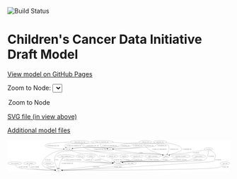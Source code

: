 <link rel='stylesheet' href="assets/style.css">
<link rel='stylesheet' href="https://unpkg.com/leaflet@1.5.1/dist/leaflet.css" integrity="sha512-xwE/Az9zrjBIphAcBb3F6JVqxf46+CDLwfLMHloNu6KEQCAWi6HcDUbeOfBIptF7tcCzusKFjFw2yuvEpDL9wQ==" crossorigin="">
<script type="text/javascript" src="https://code.jquery.com/jquery-3.2.1.min.js"></script>
<script type="text/javascript"  src="https://unpkg.com/leaflet@1.5.1/dist/leaflet.js"></script>
<script type="text/javascript" src="assets/actions.js"></script>

![Build Status](https://github.com/CBIIT/ccdi-model/actions/workflows/model-test-and-deploy.yml/badge.svg)

# Children's Cancer Data Initiative Draft Model

[View model on GitHub Pages](https://cbiit.github.io/ccdi-model/)



Zoom to Node: <select id="node_select">
  <option value="">Zoom to Node</option>
</select>
<div id="model"></div>

<p>
<a href="./model-desc/ccdi-model.svg">SVG file (in view above)</a>
<p>
<a href="./model-desc">Additional model files</a>
<div id='graph' style='display:off;'>
<svg width="2730pt" height="392pt"
 viewBox="0.00 0.00 2729.89 392.00" xmlns="http://www.w3.org/2000/svg" xmlns:xlink="http://www.w3.org/1999/xlink">
<g id="graph0" class="graph" transform="scale(1 1) rotate(0) translate(4 388)">
<title>Perl</title>
<polygon fill="#ffffff" stroke="transparent" points="-4,4 -4,-388 2725.887,-388 2725.887,4 -4,4"/>
<!-- radiology_file -->
<g id="node1" class="node">
<title>radiology_file</title>
<ellipse fill="none" stroke="#000000" cx="1280.0923" cy="-192" rx="73.387" ry="18"/>
<text text-anchor="middle" x="1280.0923" y="-188.3" font-family="Times,serif" font-size="14.00" fill="#000000">radiology_file</text>
</g>
<!-- participant -->
<g id="node13" class="node">
<title>participant</title>
<ellipse fill="none" stroke="#000000" cx="1353.0923" cy="-105" rx="62.2891" ry="18"/>
<text text-anchor="middle" x="1353.0923" y="-101.3" font-family="Times,serif" font-size="14.00" fill="#000000">participant</text>
</g>
<!-- radiology_file&#45;&gt;participant -->
<g id="edge13" class="edge">
<title>radiology_file&#45;&gt;participant</title>
<path fill="none" stroke="#000000" d="M1278.2779,-173.5761C1278.1731,-163.1849 1279.6731,-150.4349 1286.0923,-141 1290.636,-134.3216 1296.8339,-128.7793 1303.6359,-124.2114"/>
<polygon fill="#000000" stroke="#000000" points="1305.6953,-127.0587 1312.4959,-118.9345 1302.1133,-121.0446 1305.6953,-127.0587"/>
<text text-anchor="middle" x="1345.0923" y="-144.8" font-family="Times,serif" font-size="14.00" fill="#000000">of_radiology_file</text>
</g>
<!-- diagnosis -->
<g id="node2" class="node">
<title>diagnosis</title>
<ellipse fill="none" stroke="#000000" cx="1426.0923" cy="-192" rx="54.6905" ry="18"/>
<text text-anchor="middle" x="1426.0923" y="-188.3" font-family="Times,serif" font-size="14.00" fill="#000000">diagnosis</text>
</g>
<!-- diagnosis&#45;&gt;participant -->
<g id="edge31" class="edge">
<title>diagnosis&#45;&gt;participant</title>
<path fill="none" stroke="#000000" d="M1420.9253,-173.6882C1417.3696,-163.3343 1411.8696,-150.5843 1404.0923,-141 1400.0141,-135.9743 1395.0632,-131.3343 1389.8689,-127.1735"/>
<polygon fill="#000000" stroke="#000000" points="1391.7145,-124.185 1381.5962,-121.0431 1387.5468,-129.8091 1391.7145,-124.185"/>
<text text-anchor="middle" x="1456.5923" y="-144.8" font-family="Times,serif" font-size="14.00" fill="#000000">of_diagnosis</text>
</g>
<!-- study_personnel -->
<g id="node3" class="node">
<title>study_personnel</title>
<ellipse fill="none" stroke="#000000" cx="87.0923" cy="-105" rx="87.1846" ry="18"/>
<text text-anchor="middle" x="87.0923" y="-101.3" font-family="Times,serif" font-size="14.00" fill="#000000">study_personnel</text>
</g>
<!-- study -->
<g id="node16" class="node">
<title>study</title>
<ellipse fill="none" stroke="#000000" cx="623.0923" cy="-18" rx="36.2938" ry="18"/>
<text text-anchor="middle" x="623.0923" y="-14.3" font-family="Times,serif" font-size="14.00" fill="#000000">study</text>
</g>
<!-- study_personnel&#45;&gt;study -->
<g id="edge25" class="edge">
<title>study_personnel&#45;&gt;study</title>
<path fill="none" stroke="#000000" d="M94.1349,-86.9396C99.6416,-75.425 108.493,-61.3347 121.0923,-54 159.85,-31.4372 459.3052,-21.9102 576.3889,-19.0217"/>
<polygon fill="#000000" stroke="#000000" points="576.5669,-22.5185 586.4795,-18.7782 576.3979,-15.5206 576.5669,-22.5185"/>
<text text-anchor="middle" x="190.5923" y="-57.8" font-family="Times,serif" font-size="14.00" fill="#000000">of_study_personnel</text>
</g>
<!-- pathology_file -->
<g id="node4" class="node">
<title>pathology_file</title>
<ellipse fill="none" stroke="#000000" cx="1688.0923" cy="-366" rx="76.0865" ry="18"/>
<text text-anchor="middle" x="1688.0923" y="-362.3" font-family="Times,serif" font-size="14.00" fill="#000000">pathology_file</text>
</g>
<!-- cell_line -->
<g id="node10" class="node">
<title>cell_line</title>
<ellipse fill="none" stroke="#000000" cx="741.0923" cy="-279" rx="49.2915" ry="18"/>
<text text-anchor="middle" x="741.0923" y="-275.3" font-family="Times,serif" font-size="14.00" fill="#000000">cell_line</text>
</g>
<!-- pathology_file&#45;&gt;cell_line -->
<g id="edge1" class="edge">
<title>pathology_file&#45;&gt;cell_line</title>
<path fill="none" stroke="#000000" d="M1614.6008,-361.3305C1537.2471,-355.7262 1420.9946,-345.1505 1379.0923,-330 1367.6154,-325.8503 1367.723,-318.6966 1356.0923,-315 1254.5766,-282.7355 983.2311,-305.9981 877.0923,-297 850.6164,-294.7555 821.3881,-291.0488 796.8346,-287.5806"/>
<polygon fill="#000000" stroke="#000000" points="797.0154,-284.0707 786.6195,-286.1138 796.0204,-290.9997 797.0154,-284.0707"/>
<text text-anchor="middle" x="1440.0923" y="-318.8" font-family="Times,serif" font-size="14.00" fill="#000000">of_pathology_file</text>
</g>
<!-- sample -->
<g id="node11" class="node">
<title>sample</title>
<ellipse fill="none" stroke="#000000" cx="1939.0923" cy="-192" rx="44.393" ry="18"/>
<text text-anchor="middle" x="1939.0923" y="-188.3" font-family="Times,serif" font-size="14.00" fill="#000000">sample</text>
</g>
<!-- pathology_file&#45;&gt;sample -->
<g id="edge3" class="edge">
<title>pathology_file&#45;&gt;sample</title>
<path fill="none" stroke="#000000" d="M1742.7943,-353.4645C1752.8353,-351.435 1763.2516,-349.5081 1773.0923,-348 1793.8345,-344.8212 1946.9789,-345.5292 1961.0923,-330 1988.5967,-299.7364 1970.3425,-249.4965 1954.6644,-218.7078"/>
<polygon fill="#000000" stroke="#000000" points="1957.7227,-217.0043 1949.935,-209.8208 1951.5432,-220.2929 1957.7227,-217.0043"/>
<text text-anchor="middle" x="2036.0923" y="-275.3" font-family="Times,serif" font-size="14.00" fill="#000000">of_pathology_file</text>
</g>
<!-- pdx -->
<g id="node20" class="node">
<title>pdx</title>
<ellipse fill="none" stroke="#000000" cx="1255.0923" cy="-279" rx="27.8951" ry="18"/>
<text text-anchor="middle" x="1255.0923" y="-275.3" font-family="Times,serif" font-size="14.00" fill="#000000">pdx</text>
</g>
<!-- pathology_file&#45;&gt;pdx -->
<g id="edge2" class="edge">
<title>pathology_file&#45;&gt;pdx</title>
<path fill="none" stroke="#000000" d="M1682.984,-347.84C1678.7763,-336.4371 1671.5928,-322.5131 1660.0923,-315 1629.796,-295.2079 1388.1704,-284.0246 1293.2157,-280.3579"/>
<polygon fill="#000000" stroke="#000000" points="1293.2995,-276.8586 1283.1741,-279.9771 1293.0342,-283.8536 1293.2995,-276.8586"/>
<text text-anchor="middle" x="1734.0923" y="-318.8" font-family="Times,serif" font-size="14.00" fill="#000000">of_pathology_file</text>
</g>
<!-- study_funding -->
<g id="node5" class="node">
<title>study_funding</title>
<ellipse fill="none" stroke="#000000" cx="269.0923" cy="-105" rx="77.1866" ry="18"/>
<text text-anchor="middle" x="269.0923" y="-101.3" font-family="Times,serif" font-size="14.00" fill="#000000">study_funding</text>
</g>
<!-- study_funding&#45;&gt;study -->
<g id="edge9" class="edge">
<title>study_funding&#45;&gt;study</title>
<path fill="none" stroke="#000000" d="M263.9943,-86.7466C262.1539,-75.8885 262.1722,-62.5979 270.0923,-54 290.4877,-31.859 485.5354,-22.5413 576.6362,-19.3728"/>
<polygon fill="#000000" stroke="#000000" points="576.8138,-22.8689 586.69,-19.0334 576.5776,-15.8728 576.8138,-22.8689"/>
<text text-anchor="middle" x="332.0923" y="-57.8" font-family="Times,serif" font-size="14.00" fill="#000000">of_study_funding</text>
</g>
<!-- sequencing_file -->
<g id="node6" class="node">
<title>sequencing_file</title>
<ellipse fill="none" stroke="#000000" cx="1865.0923" cy="-366" rx="83.3857" ry="18"/>
<text text-anchor="middle" x="1865.0923" y="-362.3" font-family="Times,serif" font-size="14.00" fill="#000000">sequencing_file</text>
</g>
<!-- sequencing_file&#45;&gt;cell_line -->
<g id="edge32" class="edge">
<title>sequencing_file&#45;&gt;cell_line</title>
<path fill="none" stroke="#000000" d="M1805.8792,-353.3182C1795.0119,-351.3036 1783.7396,-349.4196 1773.0923,-348 1662.6706,-333.278 1628.293,-366.64 1523.0923,-330 1511.9165,-326.1076 1512.3492,-318.651 1501.0923,-315 1435.1136,-293.6009 946.2314,-302.5578 877.0923,-297 850.6068,-294.871 821.3774,-291.1791 796.8254,-287.6909"/>
<polygon fill="#000000" stroke="#000000" points="797.0093,-284.1811 786.6112,-286.2136 796.0072,-291.109 797.0093,-284.1811"/>
<text text-anchor="middle" x="1589.5923" y="-318.8" font-family="Times,serif" font-size="14.00" fill="#000000">of_sequencing_file</text>
</g>
<!-- sequencing_file&#45;&gt;sample -->
<g id="edge34" class="edge">
<title>sequencing_file&#45;&gt;sample</title>
<path fill="none" stroke="#000000" d="M1936.7137,-356.7975C2005.0539,-346.3535 2100.8079,-326.7975 2123.0923,-297 2132.6747,-284.1869 2132.2058,-274.1508 2123.0923,-261 2118.8732,-254.9119 2035.6789,-225.3224 1982.6169,-206.9243"/>
<polygon fill="#000000" stroke="#000000" points="1983.6803,-203.5887 1973.0856,-203.6274 1981.392,-210.2041 1983.6803,-203.5887"/>
<text text-anchor="middle" x="2196.5923" y="-275.3" font-family="Times,serif" font-size="14.00" fill="#000000">of_sequencing_file</text>
</g>
<!-- sequencing_file&#45;&gt;pdx -->
<g id="edge33" class="edge">
<title>sequencing_file&#45;&gt;pdx</title>
<path fill="none" stroke="#000000" d="M1848.1313,-348.2456C1835.7561,-336.551 1817.916,-322.128 1799.0923,-315 1752.1499,-297.2243 1409.4828,-284.1891 1293.4115,-280.2433"/>
<polygon fill="#000000" stroke="#000000" points="1293.3312,-276.7388 1283.2192,-279.9005 1293.0959,-283.7348 1293.3312,-276.7388"/>
<text text-anchor="middle" x="1890.5923" y="-318.8" font-family="Times,serif" font-size="14.00" fill="#000000">of_sequencing_file</text>
</g>
<!-- clinical_measure_file -->
<g id="node7" class="node">
<title>clinical_measure_file</title>
<ellipse fill="none" stroke="#000000" cx="710.0923" cy="-192" rx="108.5808" ry="18"/>
<text text-anchor="middle" x="710.0923" y="-188.3" font-family="Times,serif" font-size="14.00" fill="#000000">clinical_measure_file</text>
</g>
<!-- clinical_measure_file&#45;&gt;participant -->
<g id="edge30" class="edge">
<title>clinical_measure_file&#45;&gt;participant</title>
<path fill="none" stroke="#000000" d="M682.0858,-174.4119C669.3337,-164.2992 659.0837,-151.5492 669.0923,-141 679.5244,-130.0044 1107.416,-113.6813 1281.0244,-107.4969"/>
<polygon fill="#000000" stroke="#000000" points="1281.2219,-110.9922 1291.0914,-107.1395 1280.9735,-103.9966 1281.2219,-110.9922"/>
<text text-anchor="middle" x="798.5923" y="-144.8" font-family="Times,serif" font-size="14.00" fill="#000000">of_clinical_measure_file_participant</text>
</g>
<!-- clinical_measure_file&#45;&gt;study -->
<g id="edge18" class="edge">
<title>clinical_measure_file&#45;&gt;study</title>
<path fill="none" stroke="#000000" d="M679.7566,-174.5959C672.7921,-169.3856 666.0007,-163.1297 661.0923,-156 638.1253,-122.6397 628.9999,-75.8216 625.4006,-46.2038"/>
<polygon fill="#000000" stroke="#000000" points="628.8657,-45.6919 624.3092,-36.127 621.9064,-46.4457 628.8657,-45.6919"/>
<text text-anchor="middle" x="730.0923" y="-101.3" font-family="Times,serif" font-size="14.00" fill="#000000">of_clinical_measure_file</text>
</g>
<!-- molecular_test -->
<g id="node8" class="node">
<title>molecular_test</title>
<ellipse fill="none" stroke="#000000" cx="1579.0923" cy="-192" rx="79.8859" ry="18"/>
<text text-anchor="middle" x="1579.0923" y="-188.3" font-family="Times,serif" font-size="14.00" fill="#000000">molecular_test</text>
</g>
<!-- molecular_test&#45;&gt;participant -->
<g id="edge11" class="edge">
<title>molecular_test&#45;&gt;participant</title>
<path fill="none" stroke="#000000" d="M1558.3716,-174.4936C1544.203,-163.3666 1524.5333,-149.5046 1505.0923,-141 1471.7029,-126.3936 1460.5507,-131.4201 1425.0923,-123 1420.2032,-121.839 1415.1327,-120.614 1410.0496,-119.3714"/>
<polygon fill="#000000" stroke="#000000" points="1410.85,-115.9641 1400.3033,-116.9725 1409.1769,-122.7612 1410.85,-115.9641"/>
<text text-anchor="middle" x="1594.0923" y="-144.8" font-family="Times,serif" font-size="14.00" fill="#000000">of_molecular_test</text>
</g>
<!-- publication -->
<g id="node9" class="node">
<title>publication</title>
<ellipse fill="none" stroke="#000000" cx="499.0923" cy="-105" rx="63.0888" ry="18"/>
<text text-anchor="middle" x="499.0923" y="-101.3" font-family="Times,serif" font-size="14.00" fill="#000000">publication</text>
</g>
<!-- publication&#45;&gt;study -->
<g id="edge36" class="edge">
<title>publication&#45;&gt;study</title>
<path fill="none" stroke="#000000" d="M486.4311,-86.9929C480.7314,-76.4912 476.7486,-63.4879 484.0923,-54 495.5492,-39.1978 541.3981,-29.3737 577.346,-23.7809"/>
<polygon fill="#000000" stroke="#000000" points="578.2828,-27.1802 587.6594,-22.2477 577.2534,-20.2563 578.2828,-27.1802"/>
<text text-anchor="middle" x="535.0923" y="-57.8" font-family="Times,serif" font-size="14.00" fill="#000000">of_publication</text>
</g>
<!-- cell_line&#45;&gt;participant -->
<g id="edge19" class="edge">
<title>cell_line&#45;&gt;participant</title>
<path fill="none" stroke="#000000" d="M773.0182,-265.0989C801.7624,-253.2145 845.457,-236.6961 885.0923,-228 970.5376,-209.253 1001.8905,-247.1406 1081.0923,-210 1101.579,-200.393 1097.6257,-185.5349 1117.0923,-174 1170.0027,-142.6481 1238.1071,-124.7307 1287.545,-115.0564"/>
<polygon fill="#000000" stroke="#000000" points="1288.3125,-118.4733 1297.486,-113.1726 1287.0091,-111.5957 1288.3125,-118.4733"/>
<text text-anchor="middle" x="1157.5923" y="-188.3" font-family="Times,serif" font-size="14.00" fill="#000000">of_cell_line</text>
</g>
<!-- cell_line&#45;&gt;study -->
<g id="edge20" class="edge">
<title>cell_line&#45;&gt;study</title>
<path fill="none" stroke="#000000" d="M694.129,-273.0648C619.4654,-260.6883 477.0299,-224.2727 427.0923,-123 395.7514,-59.4412 510.1472,-33.0441 577.3821,-23.1954"/>
<polygon fill="#000000" stroke="#000000" points="577.917,-26.6547 587.3376,-21.8067 576.9499,-19.7219 577.917,-26.6547"/>
<text text-anchor="middle" x="489.5923" y="-144.8" font-family="Times,serif" font-size="14.00" fill="#000000">of_cell_line</text>
</g>
<!-- sample&#45;&gt;participant -->
<g id="edge4" class="edge">
<title>sample&#45;&gt;participant</title>
<path fill="none" stroke="#000000" d="M1921.796,-175.3428C1908.1423,-163.3636 1887.9709,-148.1165 1867.0923,-141 1774.0452,-109.285 1522.3948,-136.994 1425.0923,-123 1419.3731,-122.1775 1413.4483,-121.0908 1407.5654,-119.8577"/>
<polygon fill="#000000" stroke="#000000" points="1408.2706,-116.4291 1397.7482,-117.6652 1406.7448,-123.2608 1408.2706,-116.4291"/>
<text text-anchor="middle" x="1930.5923" y="-144.8" font-family="Times,serif" font-size="14.00" fill="#000000">of_sample</text>
</g>
<!-- single_cell_sequencing_file -->
<g id="node12" class="node">
<title>single_cell_sequencing_file</title>
<ellipse fill="none" stroke="#000000" cx="1154.0923" cy="-366" rx="137.5759" ry="18"/>
<text text-anchor="middle" x="1154.0923" y="-362.3" font-family="Times,serif" font-size="14.00" fill="#000000">single_cell_sequencing_file</text>
</g>
<!-- single_cell_sequencing_file&#45;&gt;cell_line -->
<g id="edge21" class="edge">
<title>single_cell_sequencing_file&#45;&gt;cell_line</title>
<path fill="none" stroke="#000000" d="M1057.1958,-353.1731C1040.8253,-351.2588 1023.9886,-349.446 1008.0923,-348 974.1735,-344.9147 725.4577,-354.7802 702.0923,-330 693.8051,-321.2111 699.524,-310.7235 708.8755,-301.5506"/>
<polygon fill="#000000" stroke="#000000" points="711.3295,-304.0544 716.5628,-294.8422 706.727,-298.7802 711.3295,-304.0544"/>
<text text-anchor="middle" x="810.5923" y="-318.8" font-family="Times,serif" font-size="14.00" fill="#000000">of_single_cell_sequencing_file</text>
</g>
<!-- single_cell_sequencing_file&#45;&gt;sample -->
<g id="edge23" class="edge">
<title>single_cell_sequencing_file&#45;&gt;sample</title>
<path fill="none" stroke="#000000" d="M1285.1861,-360.4176C1422.5494,-353.9625 1623.1001,-342.5966 1657.0923,-330 1681.2224,-321.058 1727.4375,-273.2058 1750.0923,-261 1763.3093,-253.879 1844.0124,-225.2037 1895.5986,-207.1357"/>
<polygon fill="#000000" stroke="#000000" points="1896.9002,-210.3884 1905.1839,-203.7831 1894.5891,-203.7809 1896.9002,-210.3884"/>
<text text-anchor="middle" x="1858.5923" y="-275.3" font-family="Times,serif" font-size="14.00" fill="#000000">of_single_cell_sequencing_file</text>
</g>
<!-- single_cell_sequencing_file&#45;&gt;pdx -->
<g id="edge22" class="edge">
<title>single_cell_sequencing_file&#45;&gt;pdx</title>
<path fill="none" stroke="#000000" d="M1141.3371,-347.6333C1135.8354,-337.261 1132.0854,-324.511 1139.0923,-315 1148.6154,-302.0734 1187.8567,-291.7869 1218.0898,-285.5737"/>
<polygon fill="#000000" stroke="#000000" points="1218.8108,-288.999 1227.9414,-283.6248 1217.4523,-282.132 1218.8108,-288.999"/>
<text text-anchor="middle" x="1247.5923" y="-318.8" font-family="Times,serif" font-size="14.00" fill="#000000">of_single_cell_sequencing_file</text>
</g>
<!-- participant&#45;&gt;study -->
<g id="edge10" class="edge">
<title>participant&#45;&gt;study</title>
<path fill="none" stroke="#000000" d="M1295.2002,-98.1005C1154.3214,-81.3109 795.8872,-38.5934 668.7061,-23.4362"/>
<polygon fill="#000000" stroke="#000000" points="668.8822,-19.9325 658.5383,-22.2244 668.0538,-26.8833 668.8822,-19.9325"/>
<text text-anchor="middle" x="1082.5923" y="-57.8" font-family="Times,serif" font-size="14.00" fill="#000000">of_participant</text>
</g>
<!-- family_relationship -->
<g id="node14" class="node">
<title>family_relationship</title>
<ellipse fill="none" stroke="#000000" cx="1777.0923" cy="-192" rx="100.1823" ry="18"/>
<text text-anchor="middle" x="1777.0923" y="-188.3" font-family="Times,serif" font-size="14.00" fill="#000000">family_relationship</text>
</g>
<!-- family_relationship&#45;&gt;participant -->
<g id="edge17" class="edge">
<title>family_relationship&#45;&gt;participant</title>
<path fill="none" stroke="#000000" d="M1745.919,-174.6732C1723.3574,-163.0172 1691.7439,-148.4643 1662.0923,-141 1559.6516,-115.2121 1529.3731,-139.8706 1425.0923,-123 1419.6071,-122.1126 1413.9267,-121.0134 1408.2726,-119.7989"/>
<polygon fill="#000000" stroke="#000000" points="1408.6977,-116.3065 1398.1714,-117.5091 1407.1502,-123.1333 1408.6977,-116.3065"/>
<text text-anchor="middle" x="1783.5923" y="-144.8" font-family="Times,serif" font-size="14.00" fill="#000000">of_family_relationship</text>
</g>
<!-- synonym -->
<g id="node15" class="node">
<title>synonym</title>
<ellipse fill="none" stroke="#000000" cx="2461.0923" cy="-279" rx="51.9908" ry="18"/>
<text text-anchor="middle" x="2461.0923" y="-275.3" font-family="Times,serif" font-size="14.00" fill="#000000">synonym</text>
</g>
<!-- synonym&#45;&gt;sample -->
<g id="edge8" class="edge">
<title>synonym&#45;&gt;sample</title>
<path fill="none" stroke="#000000" d="M2415.7299,-270.0388C2358.448,-258.9628 2256.7757,-240.1 2169.0923,-228 2090.7622,-217.1908 2069.3547,-226.8215 1992.0923,-210 1988.5108,-209.2203 1984.8342,-208.2795 1981.1682,-207.2422"/>
<polygon fill="#000000" stroke="#000000" points="1982.1474,-203.8817 1971.5614,-204.3148 1980.1069,-210.5778 1982.1474,-203.8817"/>
<text text-anchor="middle" x="2307.5923" y="-231.8" font-family="Times,serif" font-size="14.00" fill="#000000">of_synonym</text>
</g>
<!-- synonym&#45;&gt;participant -->
<g id="edge7" class="edge">
<title>synonym&#45;&gt;participant</title>
<path fill="none" stroke="#000000" d="M2460.3535,-260.8605C2457.8678,-228.083 2447.1347,-160.5707 2401.0923,-141 2351.1824,-119.7854 1478.854,-130.1222 1425.0923,-123 1419.2825,-122.2303 1413.2643,-121.166 1407.2952,-119.9359"/>
<polygon fill="#000000" stroke="#000000" points="1407.8616,-116.4766 1397.3414,-117.7321 1406.3484,-123.3111 1407.8616,-116.4766"/>
<text text-anchor="middle" x="2493.5923" y="-188.3" font-family="Times,serif" font-size="14.00" fill="#000000">of_synonym</text>
</g>
<!-- synonym&#45;&gt;study -->
<g id="edge6" class="edge">
<title>synonym&#45;&gt;study</title>
<path fill="none" stroke="#000000" d="M2487.5678,-263.3407C2518.8977,-242.8173 2563.9775,-205.7032 2540.0923,-174 2489.7953,-107.2401 2784.2984,-144.289 1410.0923,-54 1129.2792,-35.5498 791.4788,-23.5024 669.6924,-19.4839"/>
<polygon fill="#000000" stroke="#000000" points="669.7103,-15.9827 659.601,-19.153 669.4809,-22.9789 669.7103,-15.9827"/>
<text text-anchor="middle" x="2577.5923" y="-144.8" font-family="Times,serif" font-size="14.00" fill="#000000">of_synonym</text>
</g>
<!-- therapeutic_procedure -->
<g id="node17" class="node">
<title>therapeutic_procedure</title>
<ellipse fill="none" stroke="#000000" cx="2119.0923" cy="-192" rx="117.7793" ry="18"/>
<text text-anchor="middle" x="2119.0923" y="-188.3" font-family="Times,serif" font-size="14.00" fill="#000000">therapeutic_procedure</text>
</g>
<!-- therapeutic_procedure&#45;&gt;participant -->
<g id="edge26" class="edge">
<title>therapeutic_procedure&#45;&gt;participant</title>
<path fill="none" stroke="#000000" d="M2080.0716,-174.9571C2050.7206,-163.0314 2009.1773,-148.0249 1971.0923,-141 1732.3217,-96.958 1665.5501,-156.6325 1425.0923,-123 1419.37,-122.1996 1413.4432,-121.1273 1407.559,-119.903"/>
<polygon fill="#000000" stroke="#000000" points="1408.2617,-116.4738 1397.7404,-117.7199 1406.7424,-123.3069 1408.2617,-116.4738"/>
<text text-anchor="middle" x="2118.0923" y="-144.8" font-family="Times,serif" font-size="14.00" fill="#000000">of_therapeutic_procedure</text>
</g>
<!-- study_admin -->
<g id="node18" class="node">
<title>study_admin</title>
<ellipse fill="none" stroke="#000000" cx="1504.0923" cy="-105" rx="70.3881" ry="18"/>
<text text-anchor="middle" x="1504.0923" y="-101.3" font-family="Times,serif" font-size="14.00" fill="#000000">study_admin</text>
</g>
<!-- study_admin&#45;&gt;study -->
<g id="edge24" class="edge">
<title>study_admin&#45;&gt;study</title>
<path fill="none" stroke="#000000" d="M1452.6112,-92.567C1443.1605,-90.5271 1433.356,-88.5701 1424.0923,-87 1140.2768,-38.8953 793.8875,-23.5162 669.9494,-19.355"/>
<polygon fill="#000000" stroke="#000000" points="669.7957,-15.8482 659.6865,-19.0192 669.5667,-22.8444 669.7957,-15.8482"/>
<text text-anchor="middle" x="1349.5923" y="-57.8" font-family="Times,serif" font-size="14.00" fill="#000000">of_study_admin</text>
</g>
<!-- medical_history -->
<g id="node19" class="node">
<title>medical_history</title>
<ellipse fill="none" stroke="#000000" cx="2340.0923" cy="-192" rx="85.2851" ry="18"/>
<text text-anchor="middle" x="2340.0923" y="-188.3" font-family="Times,serif" font-size="14.00" fill="#000000">medical_history</text>
</g>
<!-- medical_history&#45;&gt;participant -->
<g id="edge16" class="edge">
<title>medical_history&#45;&gt;participant</title>
<path fill="none" stroke="#000000" d="M2308.2243,-175.2031C2283.5562,-163.1509 2248.1359,-147.8733 2215.0923,-141 2043.171,-105.2392 1599.122,-146.4393 1425.0923,-123 1419.2842,-122.2177 1413.2671,-121.1452 1407.2986,-119.9103"/>
<polygon fill="#000000" stroke="#000000" points="1407.8663,-116.4512 1397.3455,-117.7013 1406.3496,-123.2849 1407.8663,-116.4512"/>
<text text-anchor="middle" x="2329.0923" y="-144.8" font-family="Times,serif" font-size="14.00" fill="#000000">of_medical_history</text>
</g>
<!-- pdx&#45;&gt;sample -->
<g id="edge14" class="edge">
<title>pdx&#45;&gt;sample</title>
<path fill="none" stroke="#000000" d="M1282.5415,-274.2978C1341.9195,-264.2911 1486.8125,-240.7615 1609.0923,-228 1731.7966,-215.1942 1765.0871,-234.0437 1886.0923,-210 1889.738,-209.2756 1893.4774,-208.3658 1897.2013,-207.3423"/>
<polygon fill="#000000" stroke="#000000" points="1898.3756,-210.6441 1906.9467,-204.4161 1896.3626,-203.9398 1898.3756,-210.6441"/>
<text text-anchor="middle" x="1633.0923" y="-231.8" font-family="Times,serif" font-size="14.00" fill="#000000">of_pdx</text>
</g>
<!-- pdx&#45;&gt;study -->
<g id="edge15" class="edge">
<title>pdx&#45;&gt;study</title>
<path fill="none" stroke="#000000" d="M1235.0774,-266.3707C1230.9205,-264.2444 1226.4697,-262.3066 1222.0923,-261 1087.5017,-220.8275 687.3199,-313.248 592.0923,-210 549.9355,-164.2926 584.4719,-84.9901 607.177,-44.0785"/>
<polygon fill="#000000" stroke="#000000" points="610.2992,-45.6692 612.2257,-35.251 604.2228,-42.194 610.2992,-45.6692"/>
<text text-anchor="middle" x="597.0923" y="-144.8" font-family="Times,serif" font-size="14.00" fill="#000000">of_pdx</text>
</g>
<!-- follow_up -->
<g id="node21" class="node">
<title>follow_up</title>
<ellipse fill="none" stroke="#000000" cx="892.0923" cy="-192" rx="55.4913" ry="18"/>
<text text-anchor="middle" x="892.0923" y="-188.3" font-family="Times,serif" font-size="14.00" fill="#000000">follow_up</text>
</g>
<!-- follow_up&#45;&gt;participant -->
<g id="edge35" class="edge">
<title>follow_up&#45;&gt;participant</title>
<path fill="none" stroke="#000000" d="M909.8529,-174.7831C923.9148,-161.5689 942.6994,-144.9382 952.0923,-141 1009.5253,-116.9195 1181.2933,-108.92 1280.399,-106.2817"/>
<polygon fill="#000000" stroke="#000000" points="1280.7318,-109.7745 1290.6395,-106.0213 1280.5537,-102.7768 1280.7318,-109.7745"/>
<text text-anchor="middle" x="997.0923" y="-144.8" font-family="Times,serif" font-size="14.00" fill="#000000">of_follow_up</text>
</g>
<!-- study_arm -->
<g id="node22" class="node">
<title>study_arm</title>
<ellipse fill="none" stroke="#000000" cx="2662.0923" cy="-105" rx="59.5901" ry="18"/>
<text text-anchor="middle" x="2662.0923" y="-101.3" font-family="Times,serif" font-size="14.00" fill="#000000">study_arm</text>
</g>
<!-- study_arm&#45;&gt;study -->
<g id="edge12" class="edge">
<title>study_arm&#45;&gt;study</title>
<path fill="none" stroke="#000000" d="M2643.6874,-87.6988C2629.6473,-75.7277 2609.1862,-60.7774 2588.0923,-54 2493.9333,-23.7473 958.1273,-18.7634 669.6122,-18.0928"/>
<polygon fill="#000000" stroke="#000000" points="669.5004,-14.5927 659.4924,-18.0699 669.4844,-21.5926 669.5004,-14.5927"/>
<text text-anchor="middle" x="2664.5923" y="-57.8" font-family="Times,serif" font-size="14.00" fill="#000000">of_study_arm</text>
</g>
<!-- methylation_array_file -->
<g id="node23" class="node">
<title>methylation_array_file</title>
<ellipse fill="none" stroke="#000000" cx="883.0923" cy="-366" rx="115.8798" ry="18"/>
<text text-anchor="middle" x="883.0923" y="-362.3" font-family="Times,serif" font-size="14.00" fill="#000000">methylation_array_file</text>
</g>
<!-- methylation_array_file&#45;&gt;cell_line -->
<g id="edge29" class="edge">
<title>methylation_array_file&#45;&gt;cell_line</title>
<path fill="none" stroke="#000000" d="M768.0094,-364.0072C650.511,-360.7501 482.4953,-352.2222 462.0923,-330 431.2689,-296.4284 590.9079,-284.7414 681.6765,-280.8433"/>
<polygon fill="#000000" stroke="#000000" points="682.001,-284.333 691.8493,-280.4265 681.7144,-277.3389 682.001,-284.333"/>
<text text-anchor="middle" x="553.5923" y="-318.8" font-family="Times,serif" font-size="14.00" fill="#000000">of_methylation_array_file</text>
</g>
<!-- methylation_array_file&#45;&gt;sample -->
<g id="edge27" class="edge">
<title>methylation_array_file&#45;&gt;sample</title>
<path fill="none" stroke="#000000" d="M892.8121,-347.6618C899.1647,-337.0428 908.2792,-324.0323 919.0923,-315 962.7369,-278.5429 980.0528,-275.3051 1035.0923,-261 1230.0389,-210.3319 1286.0189,-239.8733 1487.0923,-228 1664.2973,-217.5362 1711.6483,-242.8696 1886.0923,-210 1889.745,-209.3117 1893.4893,-208.4273 1897.2164,-207.4207"/>
<polygon fill="#000000" stroke="#000000" points="1898.3793,-210.7264 1906.9671,-204.5216 1896.3843,-204.0167 1898.3793,-210.7264"/>
<text text-anchor="middle" x="1126.5923" y="-275.3" font-family="Times,serif" font-size="14.00" fill="#000000">of_methylation_array_file</text>
</g>
<!-- methylation_array_file&#45;&gt;pdx -->
<g id="edge28" class="edge">
<title>methylation_array_file&#45;&gt;pdx</title>
<path fill="none" stroke="#000000" d="M900.3932,-348.0399C912.5865,-336.5688 929.9246,-322.4894 948.0923,-315 954.2649,-312.4554 1136.4634,-292.101 1217.2043,-283.1727"/>
<polygon fill="#000000" stroke="#000000" points="1217.8858,-286.6188 1227.441,-282.0418 1217.1171,-279.6611 1217.8858,-286.6188"/>
<text text-anchor="middle" x="1039.5923" y="-318.8" font-family="Times,serif" font-size="14.00" fill="#000000">of_methylation_array_file</text>
</g>
<!-- exposure -->
<g id="node24" class="node">
<title>exposure</title>
<ellipse fill="none" stroke="#000000" cx="1019.0923" cy="-192" rx="53.0913" ry="18"/>
<text text-anchor="middle" x="1019.0923" y="-188.3" font-family="Times,serif" font-size="14.00" fill="#000000">exposure</text>
</g>
<!-- exposure&#45;&gt;participant -->
<g id="edge5" class="edge">
<title>exposure&#45;&gt;participant</title>
<path fill="none" stroke="#000000" d="M1030.1026,-174.3312C1038.2746,-162.8332 1050.5018,-148.6076 1065.0923,-141 1101.5245,-122.004 1208.4123,-112.601 1281.2066,-108.2776"/>
<polygon fill="#000000" stroke="#000000" points="1281.4584,-111.769 1291.241,-107.7008 1281.0566,-104.7805 1281.4584,-111.769"/>
<text text-anchor="middle" x="1108.5923" y="-144.8" font-family="Times,serif" font-size="14.00" fill="#000000">of_exposure</text>
</g>
</g>
</svg>
</div>
